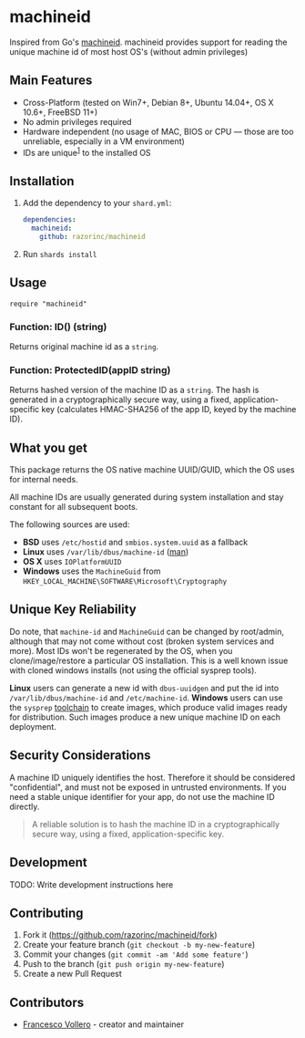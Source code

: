 # machineid

Inspired from Go's [machineid](https://github.com/denisbrodbeck/machineid).
machineid provides support for reading the unique machine id of most host OS's (without admin privileges)

## Main Features

* Cross-Platform (tested on Win7+, Debian 8+, Ubuntu 14.04+, OS X 10.6+, FreeBSD 11+)
* No admin privileges required
* Hardware independent (no usage of MAC, BIOS or CPU — those are too unreliable, especially in a VM environment)
* IDs are unique<sup>[1](#unique-key-reliability)</sup> to the installed OS


## Installation

1. Add the dependency to your `shard.yml`:

   ```yaml
   dependencies:
     machineid:
       github: razorinc/machineid
   ```

2. Run `shards install`

## Usage

```crystal
require "machineid"
```

### Function: ID() (string)

Returns original machine id as a `string`.

### Function: ProtectedID(appID string)

Returns hashed version of the machine ID as a `string`. The hash is generated in a cryptographically secure way, using a fixed, application-specific key (calculates HMAC-SHA256 of the app ID, keyed by the machine ID).

## What you get

This package returns the OS native machine UUID/GUID, which the OS uses for internal needs.

All machine IDs are usually generated during system installation and stay constant for all subsequent boots.

The following sources are used:

* **BSD** uses `/etc/hostid` and `smbios.system.uuid` as a fallback
* **Linux** uses `/var/lib/dbus/machine-id` ([man](http://man7.org/linux/man-pages/man5/machine-id.5.html))
* **OS X** uses `IOPlatformUUID`
* **Windows** uses the `MachineGuid` from `HKEY_LOCAL_MACHINE\SOFTWARE\Microsoft\Cryptography`

## Unique Key Reliability

Do note, that `machine-id` and `MachineGuid` can be changed by root/admin, although that may not come without cost (broken system services and more).
Most IDs won't be regenerated by the OS, when you clone/image/restore a particular OS installation. This is a well known issue with cloned windows installs (not using the official sysprep tools).

**Linux** users can generate a new id with `dbus-uuidgen` and put the id into `/var/lib/dbus/machine-id` and `/etc/machine-id`.
**Windows** users can use the `sysprep` [toolchain](https://docs.microsoft.com/en-us/windows-hardware/manufacture/desktop/sysprep--generalize--a-windows-installation) to create images, which produce valid images ready for distribution. Such images produce a new unique machine ID on each deployment.

## Security Considerations

A machine ID uniquely identifies the host. Therefore it should be considered "confidential", and must not be exposed in untrusted environments. If you need a stable unique identifier for your app, do not use the machine ID directly.

> A reliable solution is to hash the machine ID in a cryptographically secure way, using a fixed, application-specific key.


## Development

TODO: Write development instructions here

## Contributing

1. Fork it (<https://github.com/razorinc/machineid/fork>)
2. Create your feature branch (`git checkout -b my-new-feature`)
3. Commit your changes (`git commit -am 'Add some feature'`)
4. Push to the branch (`git push origin my-new-feature`)
5. Create a new Pull Request

## Contributors

- [Francesco Vollero](https://github.com/razorinc) - creator and maintainer
